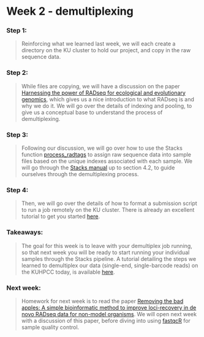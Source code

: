 # Week 2 - demultiplexing

### Step 1:
> Reinforcing what we learned last week, we will each create a directory on the KU cluster to hold our project, and copy in the raw sequence data.

### Step 2:
> While files are copying, we will have a discussion on the paper [Harnessing the power of RADseq for ecological and evolutionary genomics](https://github.com/DevonDeRaad/Fall.2022.RAD.workshop/blob/main/key.reading/nrg.2015.28.pdf), which gives us a nice introduction to what RADseq is and why we do it. We will go over the details of indexing and pooling, to give us a conceptual base to understand the process of demultiplexing.

### Step 3:
> Following our discussion, we will go over how to use the Stacks function [process_radtags](https://catchenlab.life.illinois.edu/stacks/comp/process_radtags.php) to assign raw sequence data into sample files based on the unique indexes associated with each sample. We will go through the [Stacks manual](https://catchenlab.life.illinois.edu/stacks/manual/) up to section 4.2, to guide ourselves through the demultiplexing process.

### Step 4:
> Then, we will go over the details of how to format a submission script to run a job remotely on the KU cluster. There is already an excellent tutorial to get you started [here](https://crc.ku.edu/hpc/how-to#script).

### Takeaways:
> The goal for this week is to leave with your demultiplex job running, so that next week you will be ready to start running your individual samples through the Stacks pipeline. A tutorial detailing the steps we learned to demultiplex our data (single-end, single-barcode reads) on the KUHPCC today, is available [here](https://github.com/DevonDeRaad/Fall.2022.RAD.workshop/blob/main/week2/demultiplexing.tutorial.md).

### Next week:
> Homework for next week is to read the paper [Removing the bad apples: A simple bioinformatic method to improve loci-recovery in de novo RADseq data for non-model organisms](https://besjournals.onlinelibrary.wiley.com/doi/full/10.1111/2041-210X.13562). We will open next week with a discussion of this paper, before diving into using [fastqcR](https://rpkgs.datanovia.com/fastqcr/index.html) for sample quality control.
